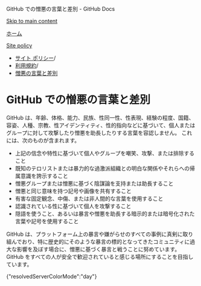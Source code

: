 GitHub での憎悪の言葉と差別 - GitHub Docs

[Skip to main content](#main-content)

[ホーム](/ja)

[Site policy](/ja/site-policy)

* [サイト ポリシー](/ja/site-policy)/
* [利用規約](/ja/site-policy/acceptable-use-policies)/
* [憎悪の言葉と差別](/ja/site-policy/acceptable-use-policies/github-hate-speech-and-discrimination)

GitHub での憎悪の言葉と差別
==========

GitHub は、年齢、体格、能力、民族、性同一性、性表現、経験の程度、国籍、容姿、人種、宗教、性アイデンティティ、性的指向などに基づいて、個人またはグループに対して攻撃したり憎悪を助長したりする言葉を容認しません。 これには、次のものが含まれます。

* 上記の信念や特性に基づいて個人やグループを嘲笑、攻撃、または排除すること
* 既知のテロリストまたは暴力的な過激派組織との明白な関係やそれらへの帰属意識を誇示すること
* 憎悪グループまたは憎悪に基づく陰謀論を支持または助長すること
* 憎悪と同じ意味を持つ記号や画像を共有すること
* 有害な固定観念、中傷、または非人間的な言葉を使用すること
* 認識されている性に基づいて個人を攻撃すること
* 隠語を使うこと、あるいは暴言や憎悪を助長する暗示的または暗号化された言葉や記号を使用すること

GitHub は、プラットフォーム上の暴言や嫌がらせのすべての事例に真剣に取り組んでおり、特に歴史的にそのような暴言の標的となってきたコミュニティに過大な影響を及ぼす場合に、憎悪に基づく暴言と戦うことに努めています。 GitHub をすべての人が安全で歓迎されていると感じる場所にすることを目指しています。

{"resolvedServerColorMode":"day"}
